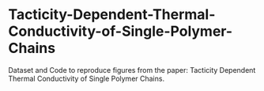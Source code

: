 # Tacticity-Dependent-Thermal-Conductivity-of-Single-Polymer-Chains
Dataset and Code to reproduce figures from the paper: Tacticity Dependent Thermal Conductivity of Single Polymer Chains.
